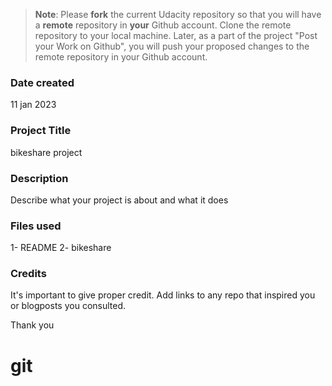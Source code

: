 >**Note**: Please **fork** the current Udacity repository so that you will have a **remote** repository in **your** Github account. Clone the remote repository to your local machine. Later, as a part of the project "Post your Work on Github", you will push your proposed changes to the remote repository in your Github account.

### Date created
11 jan 2023 

### Project Title
bikeshare project 

### Description
Describe what your project is about and what it does

### Files used
1- README
2- bikeshare

### Credits
It's important to give proper credit. Add links to any repo that inspired you or blogposts you consulted.

Thank you 

# git 
